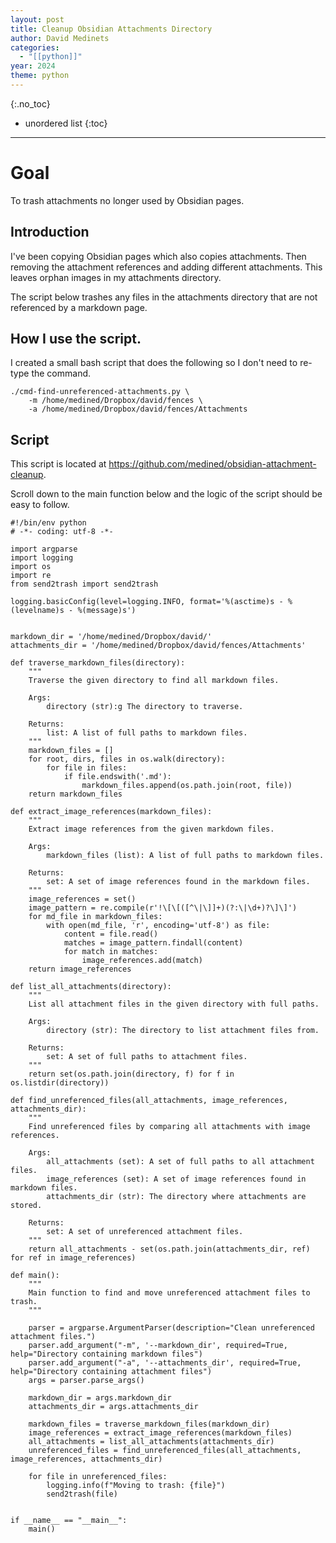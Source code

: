```yaml
---
layout: post
title: Cleanup Obsidian Attachments Directory
author: David Medinets
categories:
  - "[[python]]"
year: 2024
theme: python
---
```


{:.no_toc}
* unordered list
{:toc}

* * *

# Goal

To trash attachments no longer used by Obsidian pages.

## Introduction

I've been copying Obsidian pages which also copies attachments. Then removing the attachment references and adding different attachments. This leaves orphan images in my attachments directory. 

The script below trashes any files in the attachments directory that are not referenced by a markdown page.

## How I use the script.

I created a small bash script that does the following so I don't need to re-type the command.

```
./cmd-find-unreferenced-attachments.py \
    -m /home/medined/Dropbox/david/fences \
    -a /home/medined/Dropbox/david/fences/Attachments
```

## Script

This script is located at https://github.com/medined/obsidian-attachment-cleanup.

Scroll down to the main function below and the logic of the script should be easy to follow.

```
#!/bin/env python
# -*- coding: utf-8 -*-

import argparse
import logging
import os
import re
from send2trash import send2trash

logging.basicConfig(level=logging.INFO, format='%(asctime)s - %(levelname)s - %(message)s')


markdown_dir = '/home/medined/Dropbox/david/'
attachments_dir = '/home/medined/Dropbox/david/fences/Attachments'

def traverse_markdown_files(directory):
    """
    Traverse the given directory to find all markdown files.

    Args:
        directory (str):g The directory to traverse.

    Returns:
        list: A list of full paths to markdown files.
    """
    markdown_files = []
    for root, dirs, files in os.walk(directory):
        for file in files:
            if file.endswith('.md'):
                markdown_files.append(os.path.join(root, file))
    return markdown_files

def extract_image_references(markdown_files):
    """
    Extract image references from the given markdown files.

    Args:
        markdown_files (list): A list of full paths to markdown files.

    Returns:
        set: A set of image references found in the markdown files.
    """
    image_references = set()
    image_pattern = re.compile(r'!\[\[([^\|\]]+)(?:\|\d+)?\]\]')
    for md_file in markdown_files:
        with open(md_file, 'r', encoding='utf-8') as file:
            content = file.read()
            matches = image_pattern.findall(content)
            for match in matches:
                image_references.add(match)
    return image_references

def list_all_attachments(directory):
    """
    List all attachment files in the given directory with full paths.

    Args:
        directory (str): The directory to list attachment files from.

    Returns:
        set: A set of full paths to attachment files.
    """
    return set(os.path.join(directory, f) for f in os.listdir(directory))

def find_unreferenced_files(all_attachments, image_references, attachments_dir):
    """
    Find unreferenced files by comparing all attachments with image references.

    Args:
        all_attachments (set): A set of full paths to all attachment files.
        image_references (set): A set of image references found in markdown files.
        attachments_dir (str): The directory where attachments are stored.

    Returns:
        set: A set of unreferenced attachment files.
    """
    return all_attachments - set(os.path.join(attachments_dir, ref) for ref in image_references)

def main():
    """
    Main function to find and move unreferenced attachment files to trash.
    """

    parser = argparse.ArgumentParser(description="Clean unreferenced attachment files.")
    parser.add_argument("-m", '--markdown_dir', required=True, help="Directory containing markdown files")
    parser.add_argument("-a", '--attachments_dir', required=True, help="Directory containing attachment files")
    args = parser.parse_args()
    
    markdown_dir = args.markdown_dir
    attachments_dir = args.attachments_dir

    markdown_files = traverse_markdown_files(markdown_dir)
    image_references = extract_image_references(markdown_files)
    all_attachments = list_all_attachments(attachments_dir)
    unreferenced_files = find_unreferenced_files(all_attachments, image_references, attachments_dir)

    for file in unreferenced_files:
        logging.info(f"Moving to trash: {file}")
        send2trash(file)
            

if __name__ == "__main__":
    main()
```